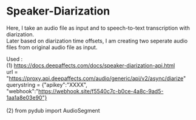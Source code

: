 # Speaker-Diarization

Here, I take an audio file as input and to speech-to-text transcription with diarization.  </br>
Later based on diarization time offsets, I am creating two seperate audio files from original audio file as input.

Used : </br>
(1) https://docs.deepaffects.com/docs/speaker-diarization-api.html </br>
url = "https://proxy.api.deepaffects.com/audio/generic/api/v2/async/diarize"
querystring = {"apikey":"XXXX", "webhook":"https://webhook.site/f5540c7c-b0ce-4a8c-9ad5-1aa1a8e03e90"}
</br>
</br>
(2) from pydub import AudioSegment
